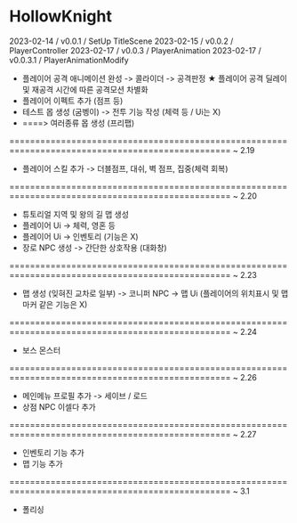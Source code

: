 # HollowKnight

2023-02-14 / v0.0.1 / SetUp TitleScene
2023-02-15 / v0.0.2 / PlayerController
2023-02-17 / v0.0.3 / PlayerAnimation
2023-02-17 / v0.0.3.1 / PlayerAnimationModify

* 플레이어 공격 애니메이션 완성 -> 콜라이더 -> 공격판정
    ★ 플레이어 공격 딜레이 및 재공격 시간에 따른 공격모션 차별화
* 플레이어 이펙트 추가 (점프 등)
* 테스트 몹 생성 (굼벵이) -> 전투 기능 작성 (체력 등 / Ui는 X)
* ====> 여러종류 몹 생성 (프리팹)

================================================================================================= ~ 2.19

* 플레이어 스킬 추가 -> 더블점프, 대쉬, 벽 점프, 집중(체력 회복)

================================================================================================= ~ 2.20

* 튜토리얼 지역 및 왕의 길 맵 생성
* 플레이어 Ui -> 체력, 영혼 등
* 플레이어 Ui -> 인벤토리 (기능은 X)
* 장로 NPC 생성 -> 간단한 상호작용 (대화창)

================================================================================================= ~ 2.23

* 맵 생성 (잊혀진 교차로 일부) -> 코니퍼 NPC -> 맵 Ui (플레이어의 위치표시 및 맵 마커 같은 기능은 X)

================================================================================================= ~ 2.24

* 보스 몬스터

================================================================================================= ~ 2.26

* 메인메뉴 프로필 추가 -> 세이브 / 로드
* 상점 NPC 이셀다 추가

================================================================================================= ~ 2.27

* 인벤토리 기능 추가
* 맵 기능 추가

================================================================================================= ~ 3.1

* 폴리싱